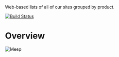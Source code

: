 Web-based lists of all of our sites grouped by product.

[![Build Status](http://lvnjenkins2.imagetrend.com/buildStatus/icon?job=RoadRunner)](http://lvnjenkins2.imagetrend.com/job/RoadRunner)

Overview
========

![Meep](Roadrunner/favicon.ico)
